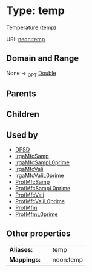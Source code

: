 
# Type: temp


Temperature (temp)

URI: [neon:temp](https://data.neonscience.org/temp)


## Domain and Range

None ->  <sub>OPT</sub> [Double](types/Double.md)

## Parents


## Children


## Used by

 * [DPSD](DPSD.md)
 * [IrgaMfcSamp](IrgaMfcSamp.md)
 * [IrgaMfcSampL0prime](IrgaMfcSampL0prime.md)
 * [IrgaMfcVali](IrgaMfcVali.md)
 * [IrgaMfcValiL0prime](IrgaMfcValiL0prime.md)
 * [ProfMfcSamp](ProfMfcSamp.md)
 * [ProfMfcSampL0prime](ProfMfcSampL0prime.md)
 * [ProfMfcVali](ProfMfcVali.md)
 * [ProfMfcValiL0prime](ProfMfcValiL0prime.md)
 * [ProfMfm](ProfMfm.md)
 * [ProfMfmL0prime](ProfMfmL0prime.md)

## Other properties

|  |  |  |
| --- | --- | --- |
| **Aliases:** | | temp |
| **Mappings:** | | neon:temp |

